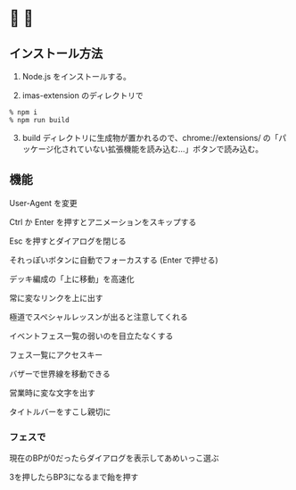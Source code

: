 # :poop: :poop:

## インストール方法

1. Node.js をインストールする。

2. imas-extension のディレクトリで
```
% npm i
% npm run build
```

3. build ディレクトリに生成物が置かれるので、chrome://extensions/ の「パッケージ化されていない拡張機能を読み込む…」ボタンで読み込む。

## 機能

User-Agent を変更

Ctrl か Enter を押すとアニメーションをスキップする

Esc を押すとダイアログを閉じる

それっぽいボタンに自動でフォーカスする (Enter で押せる)

デッキ編成の「上に移動」を高速化

常に変なリンクを上に出す

極道でスペシャルレッスンが出ると注意してくれる

イベントフェス一覧の弱いのを目立たなくする

フェス一覧にアクセスキー

バザーで世界線を移動できる

営業時に変な文字を出す

タイトルバーをすこし親切に

### フェスで

現在のBPが0だったらダイアログを表示してあめいっこ選ぶ

3を押したらBP3になるまで飴を押す
